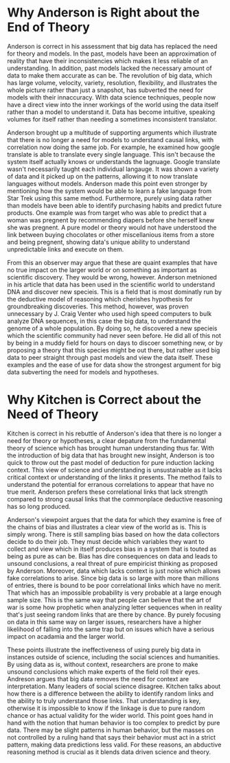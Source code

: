 # Why Anderson is Right about the End of Theory

Anderson is correct in his assessment that big data has replaced the need for theory and models. In the past, models have been an approximation of reality that have their inconsistencies which makes it less reliable of an understanding. In addition, past models lacked the necessary amount of data to make them accurate as can be. The revolution of big data, which has large volume, velocity, variety, resolution, flexibility, and illustrates the whole picture rather than just a snapshot, has subverted the need for models with their innaccuracy. With data science techniques, people now have a direct view into the inner workings of the world using the data itself rather than a model to understand it. Data has become intuitive, speaking volumes for itself rather than needing a sometimes inconsistent translator.

Anderson brought up a multitude of supporting arguments which illustrate that there is no longer a need for models to understand causal links, with correlation now doing the same job. For example, he examined how google translate is able to translate every single language. This isn't because the system itself actually knows or understands the lagnuage. Google translate wasn't necessarily taught each individual langauge. It was shown a variety of data and it picked up on the patterns, allowing it to now translate languages without models. Anderson made this point even stronger by mentioning how the system would be able to learn a fake language from Star Trek using this same method. Furthermore, purely using data rather than models have been able to identify purchasing habits and predict future products. One example was from target who was able to predict that a woman was pregnent by recommending diapers before she herself knew she was pregnent. A pure model or theory would not have understood the link between buying chocolates or other miscellanious items from a store and being pregnent, showing data's unique ability to understand unpredictable links and execute on them.

From this an observer may argue that these are quaint examples that have no true impact on the larger world or on something as important as scientific discovery. They would be wrong, however. Anderson metnioned in his article that data has been used in the scientific world to understand DNA and discover new specieis. This is a field that is most dominatly run by the deductive model of reasoning which cherishes hypothesis for groundbreaking discoveries. This method, however, was proven unnecessary by J. Craig Venter who used high speed computers to bulk analyze DNA sequences, in this case the big data, to understand the genome of a whole population. By doing so, he discovered a new specieis which the scientific community had never seen before. He did all of this not by being in a muddy field for hours on days to discoer something new, or by proposing a theory that this species might be out there, but rather used big data to peer straight through past models and  view the data itself. These examples and the ease of use for data show the strongest argument for big data subverting the need for models and hypotheses.

# Why Kitchen is Correct about the Need of Theory

Kitchen is correct in his rebuttle of Anderson's idea that there is no longer a need for theory or hypotheses, a clear depature from the fundamental theory of science which has brought human understanding thus far. With the introduction of big data that has brought new insight, Anderson is too quick to throw out the past model of deduction for pure induction lacking context. This view of science and understanding is unsustainable as it lacks critical context or understanding of the links it presents. The method fails to understand the potential for erranous correlations to appear that have no true merit. Anderson prefers these correlational links that lack strength compared to strong causal links that the commonplace deductive reasoning has so long produced.

Anderson's viewpoint argues that the data for which they examine is free of the chains of bias and illustrates a clear view of the world as is. This is simply wrong. There is still sampling bias based on how the data collectors decide to do their job. They must decide which variables they want to collect and view which in itself produces bias in a system that is touted as being as pure as can be. Bias has dire consequences on data and leads to unsound conclusions, a real threat of pure empiricist thinking as proposed by Anderson. Moreover, data which lacks context is just noise which allows fake correlations to arise. Since big data is so large with more than millions of entries, there is bound to be poor correlational links which have no merit. That which has an impossible probability is very probable at a large enough sample size. This is the same way that people can believe that the art of war is some how prophetic when analyzing letter sequences when in reality that's just seeing random links that are there by chance. By purely focusing on data in this same way on larger issues, researchers have a higher likelihood of falling into the same trap but on issues which have a serious impact on acadamia and the larger world. 
 
These points illustrate the ineffectiveness of using purely big data in instances outside of science, including the social sciences and humanities. By using data as is, without context, researchers are prone to make unsound conclusions which make experts of the field roll their eyes. Andreson argues that big data removes the need for context are interpretation. Many leaders of social science disagree. Kitchen talks about how there is a difference between the ability to identify random links and the ability to truly understand those links. That understanding is key, otherwise it is impossible to know if the linkage is due to pure random chance or has actual validity for the wider world. This point goes hand in hand with the notion that human behavior is too complex to predict by pure data. There may be slight patterns in human behavior, but the masses on not controlled by a ruling hand that says their behavior must act in a strict pattern, making data predictions less valid. For these reasons, an abductive reasoning method is crucial as it blends data driven science and theory.

